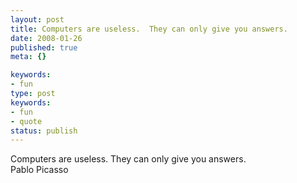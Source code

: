 ```yaml
---
layout: post
title: Computers are useless.  They can only give you answers.
date: 2008-01-26
published: true
meta: {}

keywords:
- fun
type: post
keywords:
- fun
- quote
status: publish
---
```

Computers are useless.  They can only give you answers.<br />Pablo Picasso
